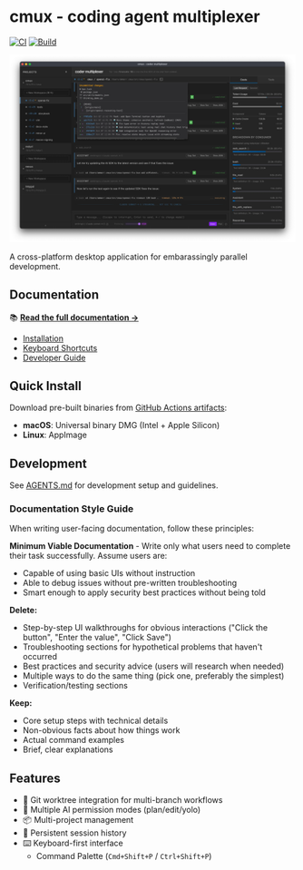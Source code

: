 # cmux - coding agent multiplexer

[![CI](https://github.com/coder/cmux/actions/workflows/ci.yml/badge.svg)](https://github.com/coder/cmux/actions/workflows/ci.yml)
[![Build](https://github.com/coder/cmux/actions/workflows/build.yml/badge.svg)](https://github.com/coder/cmux/actions/workflows/build.yml)

![cmux product screenshot](docs/img/product-hero.webp)

A cross-platform desktop application for embarassingly parallel development.

## Documentation

📚 **[Read the full documentation →](https://cmux.io)**

- [Installation](https://cmux.io/install.html)
- [Keyboard Shortcuts](https://cmux.io/keybinds.html)
- [Developer Guide](https://cmux.io/AGENTS.html)

## Quick Install

Download pre-built binaries from [GitHub Actions artifacts](https://github.com/coder/cmux/actions/workflows/build.yml):

- **macOS**: Universal binary DMG (Intel + Apple Silicon)
- **Linux**: AppImage

## Development

See [AGENTS.md](./AGENTS.md) for development setup and guidelines.

### Documentation Style Guide

When writing user-facing documentation, follow these principles:

**Minimum Viable Documentation** - Write only what users need to complete their task successfully. Assume users are:
- Capable of using basic UIs without instruction
- Able to debug issues without pre-written troubleshooting
- Smart enough to apply security best practices without being told

**Delete:**
- Step-by-step UI walkthroughs for obvious interactions ("Click the button", "Enter the value", "Click Save")
- Troubleshooting sections for hypothetical problems that haven't occurred
- Best practices and security advice (users will research when needed)
- Multiple ways to do the same thing (pick one, preferably the simplest)
- Verification/testing sections

**Keep:**
- Core setup steps with technical details
- Non-obvious facts about how things work
- Actual command examples
- Brief, clear explanations

## Features

- 🔀 Git worktree integration for multi-branch workflows
- 🤖 Multiple AI permission modes (plan/edit/yolo)
- 📦 Multi-project management
- 💬 Persistent session history
- ⌨️ Keyboard-first interface
  - Command Palette (`Cmd+Shift+P` / `Ctrl+Shift+P`)
